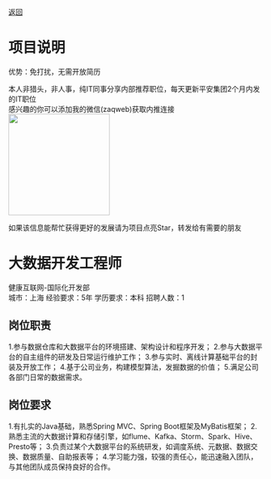[返回](../)

# 项目说明

优势：免打扰，无需开放简历

本人非猎头，非人事，纯IT同事分享内部推荐职位，每天更新平安集团2个月内发的IT职位  
感兴趣的你可以添加我的微信(zaqweb)获取内推连接  
<img src="https://github.com/zaqweb/PA-IT-JOBS/blob/master/WechatICode.jpeg"  height="200" width="200">

如果该信息能帮忙获得更好的发展请为项目点亮Star，转发给有需要的朋友

# 大数据开发工程师
健康互联网-国际化开发部  
城市：上海 经验要求：5年 学历要求：本科  招聘人数：1

## 岗位职责
1.参与数据仓库和大数据平台的环境搭建、架构设计和程序开发；
2.参与大数据平台的自主组件的研发及日常运行维护工作；
3.参与实时、离线计算基础平台的封装及开放工作；
4.基于公司业务，构建模型算法，发掘数据的价值；
5.满足公司各部门日常的数据需求。

## 岗位要求
1.有扎实的Java基础，熟悉Spring MVC、Spring Boot框架及MyBatis框架；
2.熟悉主流的大数据计算和存储引擎，如flume、Kafka、Storm、Spark、Hive、Presto等；
3.负责过某个大数据平台的系统研发，如调度系统、元数据、数据交换、数据质量、自助报表等；
4.学习能力强，较强的责任心，能迅速融入团队，与其他团队成员保持良好的合作。




